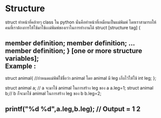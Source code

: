 # Structure #

struct ทำหน้าที่คล้ายๆ class ใน python นั่นคือทำหน้าที่เหมือนเป็นแม่พิมพ์ โดยเราสามารถให้คนที่เราต้องการให้ใช้มาใช้เเเม่พิมพ์ของเราในการทำงานได้
struct [structure tag] {

   member definition;
   member definition;
   ...
   member definition;
} [one or more structure variables];  
Example :
-------------------------------------
struct animal{ //กำหนดแม่พิพ์ใช้ชื่อว่า animal โดย animal มี leg เก็บไว้ให้ใช้
	int leg;
};

struct animal a; // a จะมาใช้ animal ในการสร้าง leg ของ a
a.leg=1;
struct animal b;// b ก็จะมาใช้ animal ในการสร้าง leg ของ b
b.leg=2;

printf("%d %d",a.leg,b.leg);
// Output = 1 2
--------------------------------------